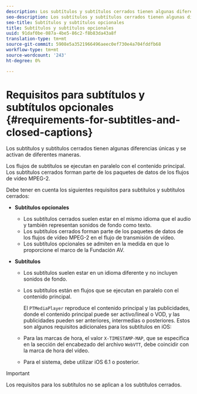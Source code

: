 ```yaml
---
description: Los subtítulos y subtítulos cerrados tienen algunas diferencias únicas y se activan de diferentes maneras.
seo-description: Los subtítulos y subtítulos cerrados tienen algunas diferencias únicas y se activan de diferentes maneras.
seo-title: Subtítulos y subtítulos opcionales
title: Subtítulos y subtítulos opcionales
uuid: 91daf0be-087a-4be5-86c2-f8b83da43a8f
translation-type: tm+mt
source-git-commit: 5908e5a3521966496aeec0ef730e4a704fddfb68
workflow-type: tm+mt
source-wordcount: '243'
ht-degree: 0%

---
```



# Requisitos para subtítulos y subtítulos opcionales {#requirements-for-subtitles-and-closed-captions}

Los subtítulos y subtítulos cerrados tienen algunas diferencias únicas y se activan de diferentes maneras.

Los flujos de subtítulos se ejecutan en paralelo con el contenido principal. Los subtítulos cerrados forman parte de los paquetes de datos de los flujos de vídeo MPEG-2.

Debe tener en cuenta los siguientes requisitos para subtítulos y subtítulos cerrados:

* **Subtítulos opcionales**

   * Los subtítulos cerrados suelen estar en el mismo idioma que el audio y también representan sonidos de fondo como texto.
   * Los subtítulos cerrados forman parte de los paquetes de datos de los flujos de vídeo MPEG-2 en el flujo de transmisión de vídeo.
   * Los subtítulos opcionales se admiten en la medida en que lo proporcione el marco de la Fundación AV.

* **Subtítulos**

   * Los subtítulos suelen estar en un idioma diferente y no incluyen sonidos de fondo.
   * Los subtítulos están en flujos que se ejecutan en paralelo con el contenido principal.

      El `PTMediaPlayer` reproduce el contenido principal y las publicidades, donde el contenido principal puede ser activo/lineal o VOD, y las publicidades pueden ser anteriores, intermedias o posteriores.
   Estos son algunos requisitos adicionales para los subtítulos en iOS:

   * Para las marcas de hora, el valor `X-TIMESTAMP-MAP`, que se especifica en la sección del encabezado del archivo `WebVTT`, debe coincidir con la marca de hora del vídeo.

   * Para el sistema, debe utilizar iOS 6.1 o posterior.


>[!IMPORTANT]
>
>Los requisitos para los subtítulos no se aplican a los subtítulos cerrados.

